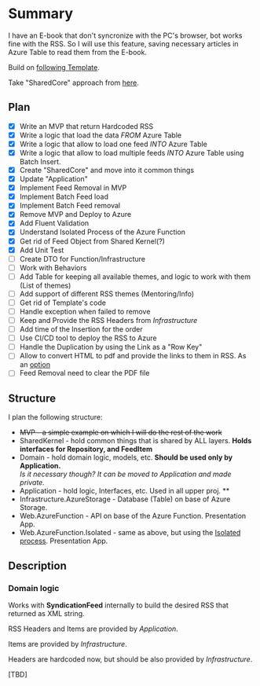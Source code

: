 # Summary

I have an E-book that don't syncronize with the PC's browser, bot works fine with the RSS.
So I will use this feature, saving necessary articles in Azure Table to read them from the E-book.

Build on [following Template](https://github.com/jasontaylordev/CleanArchitecture).

Take "SharedCore" approach from [here](https://github.com/ardalis/CleanArchitecture/).

## Plan

- [x] Write an MVP that return Hardcoded RSS
- [x] Write a logic that load the data *FROM* Azure Table
- [x] Write a logic that allow to load one feed *INTO* Azure Table
- [x] Write a logic that allow to load multiple feeds *INTO* Azure Table using Batch Insert.
- [x] Create "SharedCore" and move into it common things
- [x] Update "Application"
- [x] Implement Feed Removal in MVP
- [x] Implement Batch Feed load
- [x] Implement Batch Feed removal
- [x] Remove MVP and Deploy to Azure
- [x] Add Fluent Validation
- [x] Understand Isolated Process of the Azure Function
- [x] Get rid of Feed Object from Shared Kernel(?)
- [x] Add Unit Test
- [ ] Create DTO for Function/Infrastructure
- [ ] Work with Behaviors
- [ ] Add Table for keeping all available themes, and logic to work with them (List of themes)
- [ ] Add support of different RSS themes (Mentoring/Info)
- [ ] Get rid of Template's code
- [ ] Handle exception when failed to remove
- [ ] Keep and Provide the RSS Headers from *Infrastructure*
- [ ] Add time of the Insertion for the order
- [ ] Use CI/CD tool to deploy the RSS to Azure
- [ ] Handle the Duplication by using the Link as a "Row Key"
- [ ] Allow to convert HTML to pdf and provide the links to them in RSS. As an [option](https://www.syncfusion.com/blogs/post/html-to-pdf-conversion-in-csharp.aspx)
- [ ] Feed Removal need to clear the PDF file

## Structure

I plan the following structure:

- ~~MVP - a simple example on which I will do the rest of the work~~
- SharedKernel - hold common things that is shared by ALL layers. **Holds interfaces for Repository, and FeedItem**
- Domain - hold domain logic, models, etc. **Should be used only by Application.**  
*Is it necessary though? It can be moved to Application and made private.*
- Application - hold logic, Interfaces, etc. Used in all upper proj. **
- Infrastructure.AzureStorage - Database (Table) on base of Azure Storage.
- Web.AzureFunction - API on base of the Azure Function. Presentation App.
- Web.AzureFunction.Isolated - same as above, but using the [Isolated process](https://learn.microsoft.com/en-us/azure/azure-functions/dotnet-isolated-process-guide). Presentation App.

## Description

### Domain logic

Works with **SyndicationFeed** internally to build the desired RSS that returned as XML string.

RSS Headers and Items are provided by *Application*.

Items are provided by *Infrastructure*.

Headers are hardcoded now, but should be also provided by *Infrastructure*.

[TBD]